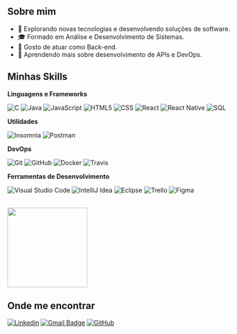 ## Sobre mim

- 🤔 Explorando novas tecnologias e desenvolvendo soluções de software.
- 🎓 Formado em Análise e Desenvolvimento de Sistemas.
- 💼 Gosto de atuar como Back-end.
- 🌱 Aprendendo mais sobre desenvolvimento de APIs e DevOps.

## Minhas Skills

**Linguagens e Frameworks**

![C](https://img.shields.io/badge/-C-333333?style=flat&logo=C%2B%2B&logoColor=00599C)
![Java](https://img.shields.io/badge/-Java-333333?style=flat&logo=java&logoColor=007396)
![JavaScript](https://img.shields.io/badge/-JavaScript-333333?style=flat&logo=javascript)
![HTML5](https://img.shields.io/badge/-HTML5-333333?style=flat&logo=HTML5)
![CSS](https://img.shields.io/badge/-CSS-333333?style=flat&logo=CSS3&logoColor=1572B6)
![React](https://img.shields.io/badge/-React-333333?style=flat&logo=react)
![React Native](https://img.shields.io/badge/-React%20Native-333333?style=flat&logo=react)
![SQL](https://img.shields.io/badge/-SQL-333333?style=flat&logo=SQL)

**Utilidades**

![Insomnia](https://img.shields.io/badge/-Insomnia-333333?style=flat&logo=insomnia)
![Postman](https://img.shields.io/badge/-Postman-333333?style=flat&logo=postman)

**DevOps**

![Git](https://img.shields.io/badge/-Git-333333?style=flat&logo=git)
![GitHub](https://img.shields.io/badge/-GitHub-333333?style=flat&logo=github)
![Docker](https://img.shields.io/badge/-Docker-333333?style=flat&logo=docker)
![Travis](https://img.shields.io/badge/-Travis-333333?style=flat&logo=travis)

**Ferramentas de Desenvolvimento**

![Visual Studio Code](https://img.shields.io/badge/-Visual%20Studio%20Code-333333?style=flat&logo=visual-studio-code&logoColor=007ACC)
![IntelliJ Idea](https://img.shields.io/badge/-IntelliJ%20Idea-333333?style=flat&logo=intellijidea&logoColor=007ACC)
![Eclipse](https://img.shields.io/badge/-Eclipse-333333?style=flat&logo=eclipse-ide&logoColor=2C2255)
![Trello](https://img.shields.io/badge/-Trello-333333?style=flat&logo=trello&logoColor=007ACC)
![Figma](https://img.shields.io/badge/-Figma-333333?style=flat&logo=figma&logoColor=007ACC)

<br/>

<a href="https://github.com/thurbritto" title="Perfil do Arthur">
  <img height="180em" src="https://github-readme-stats.vercel.app/api?username=thurbritto&theme=dracula&show_icons=true" />
</a>

## Onde me encontrar

[![Linkedin](https://img.shields.io/badge/-thurbritto-blue?style=flat-square&logo=Linkedin&logoColor=white&link=https://www.linkedin.com/in/arthur-britto/)](https://www.linkedin.com/in/arthur-britto/)
[![Gmail Badge](https://img.shields.io/badge/-arthurbrittoliveira@gmail.com-006bed?style=flat-square&logo=Gmail&logoColor=white&link=mailto:arthurbrittoliveira@gmail.com)](mailto:arthurbrittoliveira@gmail.com)
[![GitHub](https://img.shields.io/github/followers/thurbritto?label=follow&style=social)](https://github.com/thurbritto)


